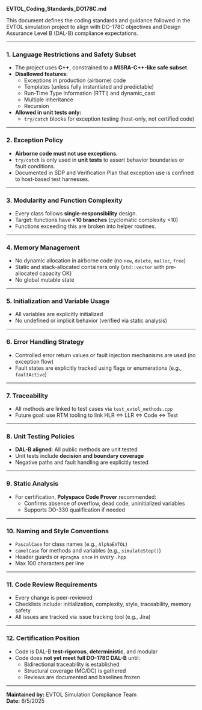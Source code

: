 **EVTOL_Coding_Standards_DO178C.md**

This document defines the coding standards and guidance followed in the EVTOL simulation project to align with DO-178C objectives and Design Assurance Level B (DAL-B) compliance expectations.

---

### 1. Language Restrictions and Safety Subset
- The project uses **C++**, constrained to a **MISRA-C++-like safe subset**.
- **Disallowed features:**
  - Exceptions in production (airborne) code
  - Templates (unless fully instantiated and predictable)
  - Run-Time Type Information (RTTI) and dynamic_cast
  - Multiple inheritance
  - Recursion
- **Allowed in unit tests only:**
  - `try/catch` blocks for exception testing (host-only, not certified code)

---

### 2. Exception Policy
- **Airborne code must not use exceptions.**
- `try/catch` is only used in **unit tests** to assert behavior boundaries or fault conditions.
- Documented in SDP and Verification Plan that exception use is confined to host-based test harnesses.

---

### 3. Modularity and Function Complexity
- Every class follows **single-responsibility** design.
- Target: functions have **<10 branches** (cyclomatic complexity <10)
- Functions exceeding this are broken into helper routines.

---

### 4. Memory Management
- No dynamic allocation in airborne code (no `new`, `delete`, `malloc`, `free`)
- Static and stack-allocated containers only (`std::vector` with pre-allocated capacity OK)
- No global mutable state

---

### 5. Initialization and Variable Usage
- All variables are explicitly initialized
- No undefined or implicit behavior (verified via static analysis)

---

### 6. Error Handling Strategy
- Controlled error return values or fault injection mechanisms are used (no exception flow)
- Fault states are explicitly tracked using flags or enumerations (e.g., `faultActive`)

---

### 7. Traceability
- All methods are linked to test cases via `test_evtol_methods.cpp`
- Future goal: use RTM tooling to link HLR ⇔ LLR ⇔ Code ⇔ Test

---

### 8. Unit Testing Policies
- **DAL-B aligned**: All public methods are unit tested
- Unit tests include **decision and boundary coverage**
- Negative paths and fault handling are explicitly tested

---

### 9. Static Analysis
- For certification, **Polyspace Code Prover** recommended:
  - Confirms absence of overflow, dead code, uninitialized variables
  - Supports DO-330 qualification if needed

---

### 10. Naming and Style Conventions
- `PascalCase` for class names (e.g., `AlphaEVTOL`)
- `camelCase` for methods and variables (e.g., `simulateStep()`)
- Header guards or `#pragma once` in every `.hpp`
- Max 100 characters per line

---

### 11. Code Review Requirements
- Every change is peer-reviewed
- Checklists include: initialization, complexity, style, traceability, memory safety
- All issues are tracked via issue tracking tool (e.g., Jira)

---

### 12. Certification Position
- Code is DAL-B **test-rigorous**, **deterministic**, and modular
- Code does **not yet meet full DO-178C DAL-B** until:
  - Bidirectional traceability is established
  - Structural coverage (MC/DC) is gathered
  - Reviews are documented and baselines frozen

---

**Maintained by:** EVTOL Simulation Compliance Team  
**Date:** 6/5/2025